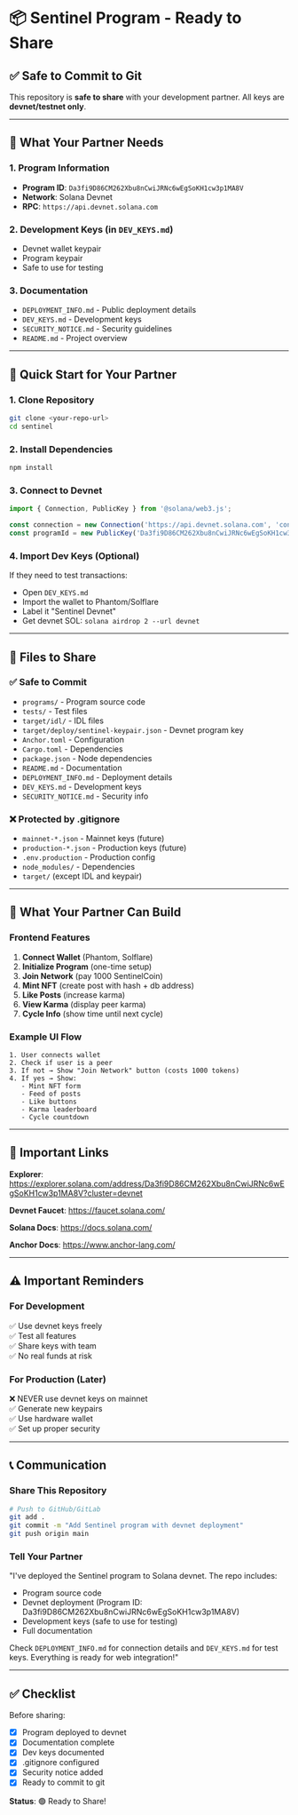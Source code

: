 # 📦 Sentinel Program - Ready to Share

## ✅ Safe to Commit to Git

This repository is **safe to share** with your development partner. All keys are **devnet/testnet only**.

---

## 🔑 What Your Partner Needs

### 1. Program Information
- **Program ID**: `Da3fi9D86CM262Xbu8nCwiJRNc6wEgSoKH1cw3p1MA8V`
- **Network**: Solana Devnet
- **RPC**: `https://api.devnet.solana.com`

### 2. Development Keys (in `DEV_KEYS.md`)
- Devnet wallet keypair
- Program keypair
- Safe to use for testing

### 3. Documentation
- `DEPLOYMENT_INFO.md` - Public deployment details
- `DEV_KEYS.md` - Development keys
- `SECURITY_NOTICE.md` - Security guidelines
- `README.md` - Project overview

---

## 🚀 Quick Start for Your Partner

### 1. Clone Repository
```bash
git clone <your-repo-url>
cd sentinel
```

### 2. Install Dependencies
```bash
npm install
```

### 3. Connect to Devnet
```javascript
import { Connection, PublicKey } from '@solana/web3.js';

const connection = new Connection('https://api.devnet.solana.com', 'confirmed');
const programId = new PublicKey('Da3fi9D86CM262Xbu8nCwiJRNc6wEgSoKH1cw3p1MA8V');
```

### 4. Import Dev Keys (Optional)
If they need to test transactions:
- Open `DEV_KEYS.md`
- Import the wallet to Phantom/Solflare
- Label it "Sentinel Devnet"
- Get devnet SOL: `solana airdrop 2 --url devnet`

---

## 📁 Files to Share

### ✅ Safe to Commit
- `programs/` - Program source code
- `tests/` - Test files
- `target/idl/` - IDL files
- `target/deploy/sentinel-keypair.json` - Devnet program key
- `Anchor.toml` - Configuration
- `Cargo.toml` - Dependencies
- `package.json` - Node dependencies
- `README.md` - Documentation
- `DEPLOYMENT_INFO.md` - Deployment details
- `DEV_KEYS.md` - Development keys
- `SECURITY_NOTICE.md` - Security info

### ❌ Protected by .gitignore
- `mainnet-*.json` - Mainnet keys (future)
- `production-*.json` - Production keys (future)
- `.env.production` - Production config
- `node_modules/` - Dependencies
- `target/` (except IDL and keypair)

---

## 🎯 What Your Partner Can Build

### Frontend Features
1. **Connect Wallet** (Phantom, Solflare)
2. **Initialize Program** (one-time setup)
3. **Join Network** (pay 1000 SentinelCoin)
4. **Mint NFT** (create post with hash + db address)
5. **Like Posts** (increase karma)
6. **View Karma** (display peer karma)
7. **Cycle Info** (show time until next cycle)

### Example UI Flow
```
1. User connects wallet
2. Check if user is a peer
3. If not → Show "Join Network" button (costs 1000 tokens)
4. If yes → Show:
   - Mint NFT form
   - Feed of posts
   - Like buttons
   - Karma leaderboard
   - Cycle countdown
```

---

## 🔗 Important Links

**Explorer**:
https://explorer.solana.com/address/Da3fi9D86CM262Xbu8nCwiJRNc6wEgSoKH1cw3p1MA8V?cluster=devnet

**Devnet Faucet**:
https://faucet.solana.com/

**Solana Docs**:
https://docs.solana.com/

**Anchor Docs**:
https://www.anchor-lang.com/

---

## ⚠️ Important Reminders

### For Development
✅ Use devnet keys freely  
✅ Test all features  
✅ Share keys with team  
✅ No real funds at risk  

### For Production (Later)
❌ NEVER use devnet keys on mainnet  
✅ Generate new keypairs  
✅ Use hardware wallet  
✅ Set up proper security  

---

## 📞 Communication

### Share This Repository
```bash
# Push to GitHub/GitLab
git add .
git commit -m "Add Sentinel program with devnet deployment"
git push origin main
```

### Tell Your Partner
"I've deployed the Sentinel program to Solana devnet. The repo includes:
- Program source code
- Devnet deployment (Program ID: Da3fi9D86CM262Xbu8nCwiJRNc6wEgSoKH1cw3p1MA8V)
- Development keys (safe to use for testing)
- Full documentation

Check `DEPLOYMENT_INFO.md` for connection details and `DEV_KEYS.md` for test keys. Everything is ready for web integration!"

---

## ✅ Checklist

Before sharing:
- [x] Program deployed to devnet
- [x] Documentation complete
- [x] Dev keys documented
- [x] .gitignore configured
- [x] Security notice added
- [x] Ready to commit to git

**Status**: 🟢 Ready to Share!
